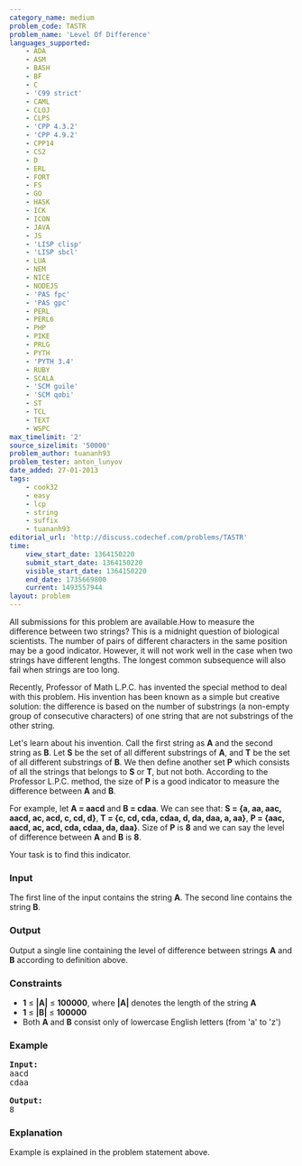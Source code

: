 ```yaml
---
category_name: medium
problem_code: TASTR
problem_name: 'Level Of Difference'
languages_supported:
    - ADA
    - ASM
    - BASH
    - BF
    - C
    - 'C99 strict'
    - CAML
    - CLOJ
    - CLPS
    - 'CPP 4.3.2'
    - 'CPP 4.9.2'
    - CPP14
    - CS2
    - D
    - ERL
    - FORT
    - FS
    - GO
    - HASK
    - ICK
    - ICON
    - JAVA
    - JS
    - 'LISP clisp'
    - 'LISP sbcl'
    - LUA
    - NEM
    - NICE
    - NODEJS
    - 'PAS fpc'
    - 'PAS gpc'
    - PERL
    - PERL6
    - PHP
    - PIKE
    - PRLG
    - PYTH
    - 'PYTH 3.4'
    - RUBY
    - SCALA
    - 'SCM guile'
    - 'SCM qobi'
    - ST
    - TCL
    - TEXT
    - WSPC
max_timelimit: '2'
source_sizelimit: '50000'
problem_author: tuananh93
problem_tester: anton_lunyov
date_added: 27-01-2013
tags:
    - cook32
    - easy
    - lcp
    - string
    - suffix
    - tuananh93
editorial_url: 'http://discuss.codechef.com/problems/TASTR'
time:
    view_start_date: 1364150220
    submit_start_date: 1364150220
    visible_start_date: 1364150220
    end_date: 1735669800
    current: 1493557944
layout: problem
---
```

All submissions for this problem are available.How to measure the difference between two strings? This is a midnight question of biological scientists. The number of pairs of different characters in the same position may be a good indicator. However, it will not work well in the case when two strings have different lengths. The longest common subsequence will also fail when strings are too long.

Recently, Professor of Math L.P.C. has invented the special method to deal with this problem. His invention has been known as a simple but creative solution: the difference is based on the number of substrings (a non-empty group of consecutive characters) of one string that are not substrings of the other string.

Let's learn about his invention. Call the first string as **A** and the second string as **B**. Let **S** be the set of all different substrings of **A**, and **T** be the set of all different substrings of **B**. We then define another set **P** which consists of all the strings that belongs to **S** or **T**, but not both. According to the Professor L.P.C. method, the size of **P** is a good indicator to measure the difference between **A** and **B**.

For example, let **A = aacd** and **B = cdaa**. We can see that:
 **S = {a, aa, aac, aacd, ac, acd, c, cd, d}**,
 **T = {c, cd, cda, cdaa, d, da, daa, a, aa}**,
 **P = {aac, aacd, ac, acd, cda, cdaa, da, daa}**.
 Size of **P** is **8** and we can say the level of difference between **A** and **B** is **8**.

Your task is to find this indicator.

### Input

The first line of the input contains the string **A**. The second line contains the string **B**.

### Output

Output a single line containing the level of difference between strings **A** and **B** according to definition above.

### Constraints

- **1** ≤ **|A|** ≤ **100000**, where **|A|** denotes the length of the string **A**
- **1** ≤ **|B|** ≤ **100000**
- Both **A** and **B** consist only of lowercase English letters (from 'a' to 'z')

### Example

<pre>
<b>Input:</b>
aacd
cdaa

<b>Output:</b>
8
</pre>
### Explanation

Example is explained in the problem statement above.
